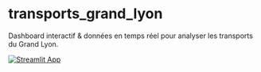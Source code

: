 # transports_grand_lyon
Dashboard interactif & données en temps réel pour analyser les transports du Grand Lyon.

[![Streamlit App](https://static.streamlit.io/badges/streamlit_badge_black_white.svg)](https://share.streamlit.io/mounasb/transports_grand_lyon/master/streamlit_app.py)
